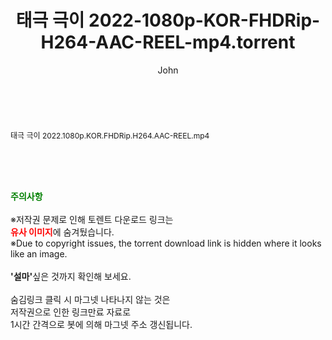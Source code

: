 ﻿---
layout: post
title:  "태극 극이 2022-1080p-KOR-FHDRip-H264-AAC-REEL-mp4.torrent"
author: John
categories: [ 영화 ]
tags: [  ]
image:  
description: "태극 극이 2022-1080p-KOR-FHDRip-H264-AAC-REEL-mp4 torrent 정보 공유"
toc: true
toc_sticky: true
---

<br>
<div class="view-img">
<a class="view_image" href="http://torrentmobile62.com/bbs/view_image.php?fn=%2Fdata%2Ffile%2Fmovie%2F3735183265_BQOMfF1b_d1a5e6ace3ed92cf456357389d9d1fe2344cbae9.jpg" target="_blank"><img alt="" class="img-tag" content="http://torrentmobile62.com/data/file/movie/3735183265_BQOMfF1b_d1a5e6ace3ed92cf456357389d9d1fe2344cbae9.jpg" itemprop="image" src="http://torrentmobile62.com/data/file/movie/3735183265_BQOMfF1b_d1a5e6ace3ed92cf456357389d9d1fe2344cbae9.jpg"/></a><a class="view_image" href="http://torrentmobile62.com/bbs/view_image.php?fn=%2Fdata%2Ffile%2Fmovie%2F3735183265_LdUEFsXK_d5c750c9652b2730db5f070659fb064b69623905.jpg" target="_blank"><img alt="" class="img-tag" content="http://torrentmobile62.com/data/file/movie/3735183265_LdUEFsXK_d5c750c9652b2730db5f070659fb064b69623905.jpg" itemprop="image" src="http://torrentmobile62.com/data/file/movie/3735183265_LdUEFsXK_d5c750c9652b2730db5f070659fb064b69623905.jpg"/></a></div><div class="view-content" itemprop="description">
<p><span style="font-size:12px;">태극 극이 2022.1080p.KOR.FHDRip.H264.AAC-REEL.mp4</span> </p> </div>
    
<br><br><br>
<p data-ke-size="size16"><b><span style="color: green;">주의사항</span></b><br /><br />※저작권 문제로 인해 토렌트 다운로드 링크는<br /><b><span style="color: red;">유사 이미지</span></b>에 숨겨뒀습니다.<br />※Due to copyright issues, the torrent download link is hidden where it looks like an image.<br /><br /><b>'설마'</b>싶은 것까지 확인해 보세요.<br /><br />숨김링크 클릭 시 마그넷 나타나지 않는 것은<br />저작권으로 인한 링크만료 자료로<br />1시간 간격으로 봇에 의해 마그넷 주소 갱신됩니다.</p>
